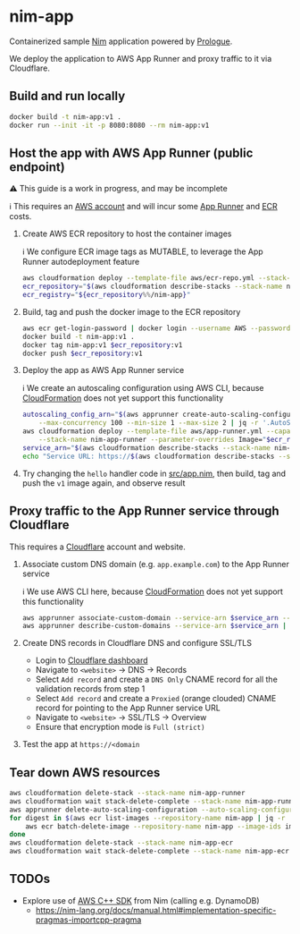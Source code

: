 # nim-app

Containerized sample [Nim](https://nim-lang.org/) application powered by [Prologue](https://github.com/planety/prologue).

We deploy the application to AWS App Runner and proxy traffic to it via Cloudflare.

## Build and run locally

```sh
docker build -t nim-app:v1 .
docker run --init -it -p 8080:8080 --rm nim-app:v1
```

## Host the app with AWS App Runner (public endpoint)

:warning: This guide is a work in progress, and may be incomplete

:information_source: This requires an [AWS account](https://aws.amazon.com/premiumsupport/knowledge-center/create-and-activate-aws-account/) and will incur some [App Runner](https://aws.amazon.com/apprunner/pricing/) and [ECR](https://aws.amazon.com/ecr/pricing/) costs.

1. Create AWS ECR repository to host the container images

    :information_source: We configure ECR image tags as MUTABLE, to leverage the App Runner autodeployment feature

    ```sh
    aws cloudformation deploy --template-file aws/ecr-repo.yml --stack-name nim-app-ecr --parameter-overrides Name=nim-app
    ecr_repository="$(aws cloudformation describe-stacks --stack-name nim-app-ecr | jq -r '.Stacks[0].Outputs[] | select(.OutputKey == "Uri") | .OutputValue')"
    ecr_registry="${ecr_repository%%/nim-app}"
    ```

2. Build, tag and push the docker image to the ECR repository

    ```sh
    aws ecr get-login-password | docker login --username AWS --password-stdin $ecr_registry
    docker build -t nim-app:v1 .
    docker tag nim-app:v1 $ecr_repository:v1
    docker push $ecr_repository:v1
    ```

3. Deploy the app as AWS App Runner service

    :information_source: We create an autoscaling configuration using AWS CLI, because [CloudFormation](https://docs.aws.amazon.com/AWSCloudFormation/latest/UserGuide/AWS_AppRunner.html) does not yet support this functionality

    ```sh
    autoscaling_config_arn="$(aws apprunner create-auto-scaling-configuration --auto-scaling-configuration-name nim-app \
        --max-concurrency 100 --min-size 1 --max-size 2 | jq -r '.AutoScalingConfiguration.AutoScalingConfigurationArn')"
    aws cloudformation deploy --template-file aws/app-runner.yml --capabilities CAPABILITY_NAMED_IAM \
        --stack-name nim-app-runner --parameter-overrides Image="$ecr_repository:v1" AutoScalingConfigArn=$autoscaling_config_arn
    service_arn="$(aws cloudformation describe-stacks --stack-name nim-app-runner | jq -r '.Stacks[0].Outputs[] | select(.OutputKey == "Arn") | .OutputValue')"
    echo "Service URL: https://$(aws cloudformation describe-stacks --stack-name nim-app-runner | jq -r '.Stacks[0].Outputs[] | select(.OutputKey == "Url") | .OutputValue')"
    ```

4. Try changing the `hello` handler code in [src/app.nim](src/app.nim), then build, tag and push the `v1` image again, and observe result

## Proxy traffic to the App Runner service through Cloudflare

This requires a [Cloudflare](https://dash.cloudflare.com/sign-up) account and website.

1. Associate custom DNS domain (e.g. `app.example.com`) to the App Runner service

    :information_source: We use AWS CLI here, because [CloudFormation](https://docs.aws.amazon.com/AWSCloudFormation/latest/UserGuide/AWS_AppRunner.html) does not yet support this functionality

    ```sh
    aws apprunner associate-custom-domain --service-arn $service_arn --domain-name <domain> --no-enable-www-subdomain
    aws apprunner describe-custom-domains --service-arn $service_arn | jq -r '.CustomDomains[0].CertificateValidationRecords[]'
    ```

2. Create DNS records in Cloudflare DNS and configure SSL/TLS
    - Login to [Cloudflare dashboard](https://dash.cloudflare.com)
    - Navigate to `<website>` → DNS → Records
    - Select `Add record` and create a `DNS Only` CNAME record for all the validation records from step 1
    - Select `Add record` and create a `Proxied` (orange clouded) CNAME record for <domain> pointing to the App Runner service URL
    - Navigate to `<website>` → SSL/TLS → Overview
    - Ensure that encryption mode is `Full (strict)`
 
3. Test the app at `https://<domain`

## Tear down AWS resources

```sh
aws cloudformation delete-stack --stack-name nim-app-runner
aws cloudformation wait stack-delete-complete --stack-name nim-app-runner
aws apprunner delete-auto-scaling-configuration --auto-scaling-configuration-arn $autoscaling_config_arn
for digest in $(aws ecr list-images --repository-name nim-app | jq -r '.imageIds[].imageDigest'); do
    aws ecr batch-delete-image --repository-name nim-app --image-ids imageDigest=$digest
done
aws cloudformation delete-stack --stack-name nim-app-ecr
aws cloudformation wait stack-delete-complete --stack-name nim-app-ecr
```

## TODOs

- Explore use of [AWS C++ SDK](https://aws.amazon.com/sdk-for-cpp/) from Nim (calling e.g. DynamoDB)
  - <https://nim-lang.org/docs/manual.html#implementation-specific-pragmas-importcpp-pragma>
